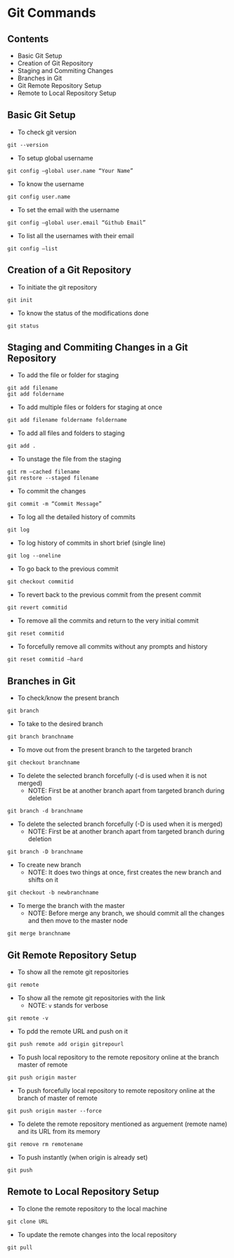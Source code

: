 # Git Commands
## Contents
* Basic Git Setup
* Creation of Git Repository
* Staging and Commiting Changes
* Branches in Git
* Git Remote Repository Setup
* Remote to Local Repository Setup

## Basic Git Setup
* To check git version
```
git --version
```
* To setup global username
```
git config –global user.name “Your Name”
```
* To know the username
```
git config user.name
```
* To set the email with the username
```
git config –global user.email “Github Email”
```
* To list all the usernames with their email
```
git config –list
```

## Creation of a Git Repository
* To initiate the git repository
```
git init
```
* To know the status of the modifications done
```
git status
```

## Staging and Commiting Changes in a Git Repository
* To add the file or folder for staging
```
git add filename
git add foldername
```
* To add multiple files or folders for staging at once
```
git add filename foldername foldername
```
* To add all files and folders to staging
```
git add .
```
* To unstage the file from the staging
```
git rm –cached filename	
git restore --staged filename
```
* To commit the changes
```
git commit -m “Commit Message”
```
* To log all the detailed history of commits
```
git log
```
* To log history of commits in short brief (single line)
```
git log --oneline
```
* To go back to the previous commit
```
git checkout commitid
```
* To revert back to the previous commit from the present commit
```
git revert commitid
```
* To remove all the commits and return to the very initial commit
```
git reset commitid
```
* To forcefully remove all commits without any prompts and history
```
git reset commitid –hard
```

## Branches in Git
* To check/know the present branch
```
git branch
```
* To take to the desired branch
```
git branch branchname
```
* To move out from the present branch to the targeted branch
```
git checkout branchname
```
* To delete the selected branch forcefully (-d is used when it is not merged)
    * NOTE: First be at another branch apart from targeted branch during deletion
```
git branch -d branchname
```
* To delete the selected branch forcefully (-D is used when it is merged)
    * NOTE: First be at another branch apart from targeted branch during deletion
```
git branch -D branchname
```
* To create new branch
    * NOTE: It does two things at once, first creates the new branch and shifts on it
```
git checkout -b newbranchname
```
* To merge the branch with the master
    * NOTE: Before merge any branch, we should commit all the changes and then move to the master node
```
git merge branchname
```

## Git Remote Repository Setup
* To show all the remote git repositories
```
git remote
```
* To show all the remote git repositories with the link
    * NOTE: `v` stands for verbose
```
git remote -v
```
* To pdd the remote URL and push on it
```
git push remote add origin gitrepourl
```
* To push local repository to the remote repository online at the branch master of remote
```
git push origin master
```
* To push forcefully local repository to remote repository online at the branch of master of remote
```
git push origin master --force
```
* To delete the remote repository mentioned as arguement (remote name) and its URL from its memory
```
git remove rm remotename
```
* To push instantly (when origin is already set)
```
git push
```

## Remote to Local Repository Setup
* To clone the remote repository to the local machine
```
git clone URL
```
* To update the remote changes into the local repository
```
git pull
```